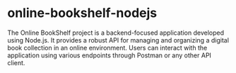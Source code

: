 # online-bookshelf-nodejs
The Online BookShelf project is a backend-focused application developed using Node.js. It provides a robust API for managing and organizing a digital book collection in an online environment. Users can interact with the application using various endpoints through Postman or any other API client.
